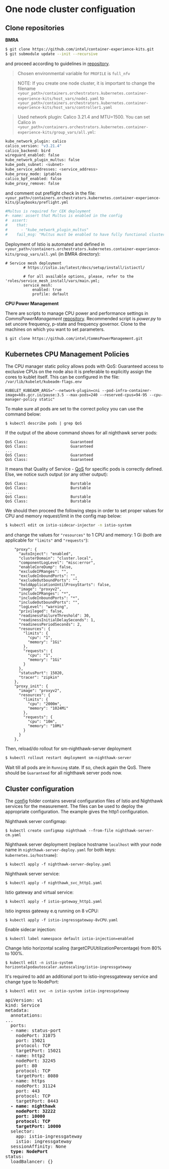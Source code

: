 # One node cluster configuation
## Clone repositories
**BMRA**
```bash
$ git clone https://github.com/intel/container-experience-kits.git
$ git submodule update --init --recursive
```
and proceed according to guidelines in [repository](https://github.com/intel/container-experience-kits/blob/master/README.md).
> Chosen environmental variable for `PROFILE` is `full_nfv`

> NOTE: If you create one node cluster, it is important to change the filename `<your_path>/containers.orchestrators.kubernetes.container-experience-kits/host_vars/node1.yaml` to `<your_path>/containers.orchestrators.kubernetes.container-experience-kits/host_vars/controller1.yaml`

> Used network plugin: Calico 3.21.4 and MTU=1500. You can set Calico in `<your_path>/containers.orchestrators.kubernetes.container-experience-kits/group_vars/all.yml`:
```bash
kube_network_plugin: calico
calico_version: "v3.21.4"
calico_backend: bird 
wireguard_enabled: false
kube_network_plugin_multus: false
kube_pods_subnet: <subnet>
kube_service_addresses: <service_address>
kube_proxy_mode: iptables
calico_bpf_enabled: false
kube_proxy_remove: false
```

and comment out preflight check in the file: `<your_path>/containers.orchestrators.kubernetes.container-experience-kits/playbooks/preflight.yml`
```bash
#Multus is required for CEK deployment
#- name: assert that Multus is enabled in the config
#  assert:
#    that:
#      - "kube_network_plugin_multus"
#    fail_msg: "Multus must be enabled to have fully functional cluster deployment"
```

Deployment of Istio is automated and defined in `<your_path>/containers.orchestrators.kubernetes.container-experience-kits/group_vars/all.yml` (in BMRA directory):
```
# Service mesh deployment
        # https://istio.io/latest/docs/setup/install/istioctl/
 
        # for all available options, please, refer to the 'roles/service_mesh_install/vars/main.yml;
        service_mesh:
            enabled: true
            profile: default
```

**CPU Power Management**

There are scripts to manage CPU power and performance settings in *CommsPowerManagement* [repository](https://github.com/intel/CommsPowerManagement).
Recommended script is *power.py* to set uncore frequency, p-state and frequency governor. Clone to the machines on which you want to set parameters.

```bash
$ git clone https://github.com/intel/CommsPowerManagement.git
```
## Kubernetes CPU Management Policies
The CPU manager static policy allows pods with QoS: Guaranteed access to exclusive CPUs on the node also it is preferable to explicitly assign the cores to kublet itself.
This can be configured in the file: `/var/lib/kubelet/kubeadm-flags.env`

```
KUBELET_KUBEADM_ARGS="--network-plugin=cni --pod-infra-container-image=k8s.gcr.io/pause:3.5 --max-pods=240 --reserved-cpus=94-95 --cpu-manager-policy static"
```
To make sure all pods are set to the correct policy you can use the command below:

```
$ kubectl describe pods | grep QoS
```
If the output of the above command shows for all nighthawk server pods:
```
QoS Class:                   Guaranteed
QoS Class:                   Guaranteed
...
QoS Class:                   Guaranteed
QoS Class:                   Guaranteed
```
It means that Quality of Service - [QoS](https://kubernetes.io/docs/tasks/configure-pod-container/quality-service-pod/) for specific pods is correctly defined.
Else, we notice such output (or any other output):
```
QoS Class:                   Burstable
QoS Class:                   Burstable
...
QoS Class:                   Burstable
QoS Class:                   Burstable
```
We should then proceed the following steps in order to set proper values for CPU and memory request/limit in the config map below:
```bash
$ kubectl edit cm istio-sidecar-injector -n istio-system
```
and change the values for `"resources"` to 1 CPU and memory: 1 Gi (both are applicable for `"limits"` and `"requests"`):
```
    "proxy": {
      "autoInject": "enabled",
      "clusterDomain": "cluster.local",
      "componentLogLevel": "misc:error",
      "enableCoreDump": false,
      "excludeIPRanges": "",
      "excludeInboundPorts": "",
      "excludeOutboundPorts": "",
      "holdApplicationUntilProxyStarts": false,
      "image": "proxyv2",
      "includeIPRanges": "*",
      "includeInboundPorts": "*",
      "includeOutboundPorts": "",
      "logLevel": "warning",
      "privileged": false,
      "readinessFailureThreshold": 30,
      "readinessInitialDelaySeconds": 1,
      "readinessPeriodSeconds": 2,
      "resources": {
        "limits": {
          "cpu": "1",
          "memory": "1Gi"
        },
        "requests": {
          "cpu": "1",
          "memory": "1Gi"
        }
      },
      "statusPort": 15020,
      "tracer": "zipkin"
    },
    "proxy_init": {
      "image": "proxyv2",
      "resources": {
        "limits": {
          "cpu": "2000m",
          "memory": "1024Mi"
        },
        "requests": {
          "cpu": "10m",
          "memory": "10Mi"
        }
      }
    },
```
Then, reload/do rollout for sm-nighthawk-server deployment
```bash
$ kubectl rollout restart deployment sm-nighthawk-server
```
Wait till all pods are in `Running` state. If so, check again the QoS. There should be `Guaranteed` for all nighthawk server pods now.

## Cluster configuration

The [config](https://github.com/intel-sandbox/benchmark_release/tree/main/config) folder contains several configuration files of Istio and Nighthawk services for the measurement.
The files can be used to deploy the appropriate configuration. The example gives the http1 configuration.

Nighthawk server configmap:
```
$ kubectl create configmap nighthawk --from-file nighthawk-server-cm.yaml
```

Nighthawk server deployment (replace hostname `localhost` with your node name in `nighthawk-server-deploy.yaml` for both keys: `kubernetes.io/hostname`):
```
$ kubectl apply -f nighthawk-server-deploy.yaml
```

Nighthawk server service:
```
$ kubectl apply -f nighthawk_svc_http1.yaml
```

Istio gateway and virtual service:
```
$ kubectl apply -f istio-gateway_http1.yaml
```

Istio ingress gateway e.q running on 8 vCPU:
```
$ kubectl apply -f istio-ingressgateway-8vCPU.yaml
```

Enable sidecar injection:
```
$ kubectl label namespace default istio-injection=enabled
```

Change Istio horizontal scaling (targetCPUUtilizationPercentage) from 80% to 100%.
```
$ kubectl edit -n istio-system horizontalpodautoscaler.autoscaling/istio-ingressgateway
```

It's required to add an additional port to istio-ingressgateway service and change type to NodePort:
```
$ kubectl edit svc -n istio-system istio-ingressgateway
```
<pre>
apiVersion: v1
kind: Service
metadata:
  annotations:
...
  ports:
  - name: status-port
    nodePort: 31075
    port: 15021
    protocol: TCP
    targetPort: 15021
  - name: http2
    nodePort: 32245
    port: 80
    protocol: TCP
    targetPort: 8080
  - name: https
    nodePort: 31124
    port: 443
    protocol: TCP
    targetPort: 8443
  <b>- name: nighthawk
    nodePort: 32222
    port: 10000
    protocol: TCP
    targetPort: 10000</b>
  selector:
    app: istio-ingressgateway
    istio: ingressgateway
  sessionAffinity: None
  <b>type: NodePort</b>
status:
  loadBalancer: {}

</pre>
